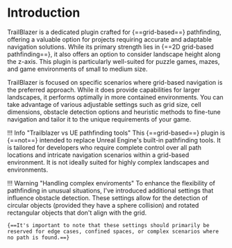 # Introduction

TrailBlazer is a dedicated plugin crafted for {==grid-based==} pathfinding, offering a valuable option for projects requiring accurate and adaptable navigation solutions. While its primary strength lies in {==2D grid-based pathfinding==}, it also offers an option to consider landscape height along the z-axis. This plugin is particularly well-suited for puzzle games, mazes, and game environments of small to medium size.

TrailBlazer is focused on specific scenarios where grid-based navigation is the preferred approach. While it does provide capabilities for larger landscapes, it performs optimally in more contained environments. You can take advantage of various adjustable settings such as grid size, cell dimensions, obstacle detection options and heuristic methods to fine-tune navigation and tailor it to the unique requirements of your game.

!!! Info "Trailblazer vs UE pathfinding tools"
    This {==grid-based==} plugin is {==not==} intended to replace Unreal Engine's built-in pathfinding tools. It is tailored for developers who require complete control over all path locations and intricate navigation scenarios within a grid-based environment. It is not ideally suited for highly complex landscapes and environments.

!!! Warning "Handling complex enviroments"
    To enhance the flexibility of pathfinding in unusual situations, I've introduced additional settings that influence obstacle detection. These settings allow for the detection of circular objects (provided they have a sphere collision) and rotated rectangular objects that don't align with the grid.

    {==It's important to note that these settings should primarily be reserved for edge cases, confined spaces, or complex scenarios where no path is found.==}
